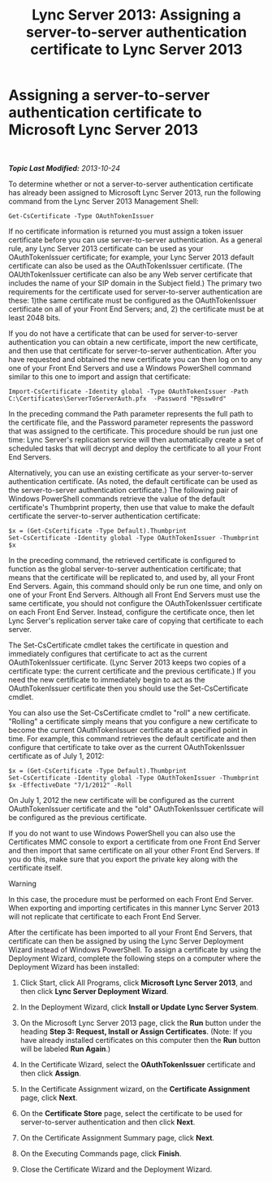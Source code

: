 ﻿---
title: 'Lync Server 2013: Assigning a server-to-server authentication certificate to Lync Server 2013'
TOCTitle: Assigning a server-to-server authentication certificate to Microsoft Lync Server 2013
ms:assetid: c7413954-2504-47f4-a073-44548aff1c0c
ms:mtpsurl: https://technet.microsoft.com/en-us/library/JJ205253(v=OCS.15)
ms:contentKeyID: 48185367
ms.date: 07/23/2014
mtps_version: v=OCS.15
---

<div data-xmlns="http://www.w3.org/1999/xhtml">

<div class="topic" data-xmlns="http://www.w3.org/1999/xhtml" data-msxsl="urn:schemas-microsoft-com:xslt" data-cs="http://msdn.microsoft.com/en-us/">

<div data-asp="http://msdn2.microsoft.com/asp">

# Assigning a server-to-server authentication certificate to Microsoft Lync Server 2013

</div>

<div id="mainSection">

<div id="mainBody">

<span> </span>

_**Topic Last Modified:** 2013-10-24_

To determine whether or not a server-to-server authentication certificate has already been assigned to Microsoft Lync Server 2013, run the following command from the Lync Server 2013 Management Shell:

    Get-CsCertificate -Type OAuthTokenIssuer

If no certificate information is returned you must assign a token issuer certificate before you can use server-to-server authentication. As a general rule, any Lync Server 2013 certificate can be used as your OAuthTokenIssuer certificate; for example, your Lync Server 2013 default certificate can also be used as the OAuthTokenIssuer certificate. (The OAUthTokenIssuer certificate can also be any Web server certificate that includes the name of your SIP domain in the Subject field.) The primary two requirements for the certificate used for server-to-server authentication are these: 1)the same certificate must be configured as the OAuthTokenIssuer certificate on all of your Front End Servers; and, 2) the certificate must be at least 2048 bits.

If you do not have a certificate that can be used for server-to-server authentication you can obtain a new certificate, import the new certificate, and then use that certificate for server-to-server authentication. After you have requested and obtained the new certificate you can then log on to any one of your Front End Servers and use a Windows PowerShell command similar to this one to import and assign that certificate:

    Import-CsCertificate -Identity global -Type OAuthTokenIssuer -Path C:\Certificates\ServerToServerAuth.pfx  -Password "P@ssw0rd"

In the preceding command the Path parameter represents the full path to the certificate file, and the Password parameter represents the password that was assigned to the certificate. This procedure should be run just one time: Lync Server's replication service will then automatically create a set of scheduled tasks that will decrypt and deploy the certificate to all your Front End Servers.

Alternatively, you can use an existing certificate as your server-to-server authentication certificate. (As noted, the default certificate can be used as the server-to-server authentication certificate.) The following pair of Windows PowerShell commands retrieve the value of the default certificate's Thumbprint property, then use that value to make the default certificate the server-to-server authentication certificate:

    $x = (Get-CsCertificate -Type Default).Thumbprint
    Set-CsCertificate -Identity global -Type OAuthTokenIssuer -Thumbprint $x

In the preceding command, the retrieved certificate is configured to function as the global server-to-server authentication certificate; that means that the certificate will be replicated to, and used by, all your Front End Servers. Again, this command should only be run one time, and only on one of your Front End Servers. Although all Front End Servers must use the same certificate, you should not configure the OAuthTokenIssuer certificate on each Front End Server. Instead, configure the certificate once, then let Lync Server's replication server take care of copying that certificate to each server.

The Set-CsCertificate cmdlet takes the certificate in question and immediately configures that certificate to act as the current OAuthTokenIssuer certificate. (Lync Server 2013 keeps two copies of a certificate type: the current certificate and the previous certificate.) If you need the new certificate to immediately begin to act as the OAuthTokenIssuer certificate then you should use the Set-CsCertificate cmdlet.

You can also use the Set-CsCertificate cmdlet to "roll" a new certificate. "Rolling" a certificate simply means that you configure a new certificate to become the current OAuthTokenIssuer certificate at a specified point in time. For example, this command retrieves the default certificate and then configure that certificate to take over as the current OAuthTokenIssuer certificate as of July 1, 2012:

    $x = (Get-CsCertificate -Type Default).Thumbprint
    Set-CsCertificate -Identity global -Type OAuthTokenIssuer -Thumbprint $x -EffectiveDate "7/1/2012" -Roll

On July 1, 2012 the new certificate will be configured as the current OAuthTokenIssuer certificate and the "old" OAuthTokenIssuer certificate will be configured as the previous certificate.

If you do not want to use Windows PowerShell you can also use the Certificates MMC console to export a certificate from one Front End Server and then import that same certificate on all your other Front End Servers. If you do this, make sure that you export the private key along with the certificate itself.

<div class="alert">


> [!WARNING]
> In this case, the procedure must be performed on each Front End Server. When exporting and importing certificates in this manner Lync Server 2013 will not replicate that certificate to each Front End Server.



</div>

After the certificate has been imported to all your Front End Servers, that certificate can then be assigned by using the Lync Server Deployment Wizard instead of Windows PowerShell. To assign a certificate by using the Deployment Wizard, complete the following steps on a computer where the Deployment Wizard has been installed:

1.  Click Start, click All Programs, click **Microsoft Lync Server 2013**, and then click **Lync Server Deployment Wizard**.

2.  In the Deployment Wizard, click **Install or Update Lync Server System**.

3.  On the Microsoft Lync Server 2013 page, click the **Run** button under the heading **Step 3: Request, Install or Assign Certificates**. (Note: If you have already installed certificates on this computer then the **Run** button will be labeled **Run Again**.)

4.  In the Certificate Wizard, select the **OAuthTokenIssuer** certificate and then click **Assign**.

5.  In the Certificate Assignment wizard, on the **Certificate Assignment** page, click **Next**.

6.  On the **Certificate Store** page, select the certificate to be used for server-to-server authentication and then click **Next**.

7.  On the Certificate Assignment Summary page, click **Next**.

8.  On the Executing Commands page, click **Finish**.

9.  Close the Certificate Wizard and the Deployment Wizard.

</div>

<span> </span>

</div>

</div>

</div>

